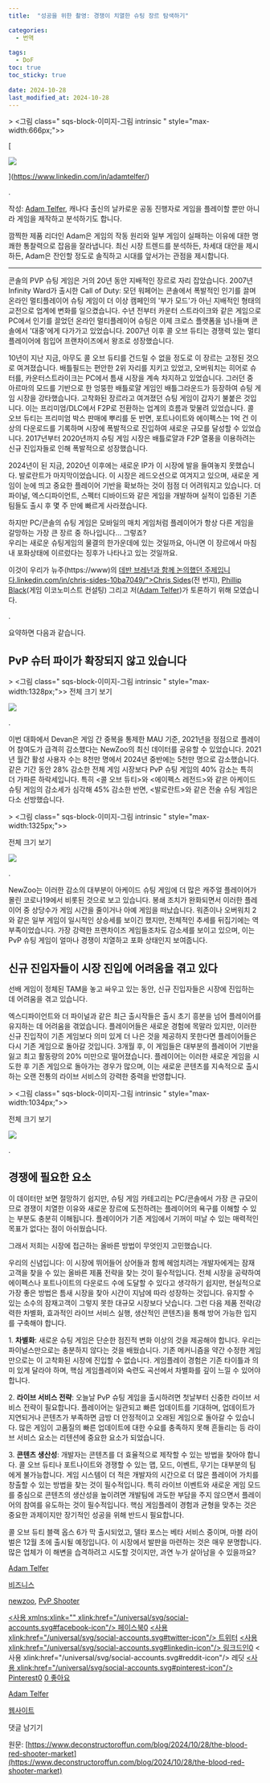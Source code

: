```yaml
---
title:  "성공을 위한 촬영: 경쟁이 치열한 슈팅 장르 탐색하기"

categories:
  - 번역
  
tags:
  - DoF
toc: true
toc_sticky: true
 
date: 2024-10-28
last_modified_at: 2024-10-28
---
```

\> <그림 class=" sqs-block-이미지-그림 intrinsic " style="max-width:666px;">>[](https://www.linkedin.com/in/adamtelfer/)

[

![](https://images.squarespace-cdn.com/content/v1/58af450eb3db2b0582612f1d/e5e25b71-6161-4a96-9852-c35eb17581dd/adam.jpeg)

](https://www.linkedin.com/in/adamtelfer/)

.

작성: [Adam Telfer](https://www.linkedin.com/in/adamtelfer/), 캐나다 출신의 날카로운 공동 진행자로 게임을 플레이할 뿐만 아니라 게임을 제작하고 분석하기도 합니다.  
  
깜찍한 제품 리더인 Adam은 게임의 작동 원리와 일부 게임이 실패하는 이유에 대한 명쾌한 통찰력으로 잡음을 잘라냅니다. 최신 시장 트렌드를 분석하든, 차세대 대안을 제시하든, Adam은 잔인할 정도로 솔직하고 시대를 앞서가는 관점을 제시합니다.

* * *

콘솔의 PVP 슈팅 게임은 거의 20년 동안 지배적인 장르로 자리 잡았습니다. 2007년 Infinity Ward가 출시한 Call of Duty: 모던 워페어는 콘솔에서 폭발적인 인기를 끌며 온라인 멀티플레이어 슈팅 게임이 더 이상 캠페인의 '부가 모드'가 아닌 지배적인 형태의 교전으로 업계에 변화를 일으켰습니다. 수년 전부터 카운터 스트라이크와 같은 게임으로 PC에서 인기를 끌었던 온라인 멀티플레이어 슈팅은 이제 크로스 플랫폼을 넘나들며 콘솔에서 '대중'에게 다가가고 있었습니다. 2007년 이후 콜 오브 듀티는 경쟁력 있는 멀티플레이어에 힘입어 프랜차이즈에서 왕조로 성장했습니다.  
  
10년이 지난 지금, 아무도 콜 오브 듀티를 건드릴 수 없을 정도로 이 장르는 고정된 것으로 여겨졌습니다. 배틀필드는 편안한 2위 자리를 지키고 있었고, 오버워치는 히어로 슈터를, 카운터스트라이크는 PC에서 틈새 시장을 계속 차지하고 있었습니다. 그러던 중 아르마의 모드를 기반으로 한 엉뚱한 배틀로얄 게임인 배틀그라운드가 등장하여 슈팅 게임 시장을 강타했습니다. 고착화된 장르라고 여겨졌던 슈팅 게임이 갑자기 불붙은 것입니다. 이는 프리미엄/DLC에서 F2P로 전환하는 업계의 흐름과 맞물려 있었습니다. 콜 오브 듀티는 프리미엄 박스 판매에 뿌리를 둔 반면, 포트나이트와 에이펙스는 1억 건 이상의 다운로드를 기록하며 시장에 폭발적으로 진입하여 새로운 규모를 달성할 수 있었습니다. 2017년부터 2020년까지 슈팅 게임 시장은 배틀로얄과 F2P 열풍을 이용하려는 신규 진입자들로 인해 폭발적으로 성장했습니다.  
  
2024년이 된 지금, 2020년 이후에는 새로운 IP가 이 시장에 발을 들여놓지 못했습니다. 발로란트가 마지막이었습니다. 이 시장은 레드오션으로 여겨지고 있으며, 새로운 게임이 눈에 띄고 중요한 플레이어 기반을 확보하는 것이 점점 더 어려워지고 있습니다. 더 파이널, 엑스디파이언트, 스펙터 디바이드와 같은 게임을 개발하며 실적이 입증된 기존 팀들도 출시 후 몇 주 만에 빠르게 사라졌습니다.  
  
하지만 PC/콘솔의 슈팅 게임은 모바일의 매치 게임처럼 플레이어가 항상 다른 게임을 갈망하는 가장 큰 장르 중 하나입니다... 그렇죠?  
우리는 새로운 슈팅게임의 물결의 한가운데에 있는 것일까요, 아니면 이 장르에서 마침내 포화상태에 이르렀다는 징후가 나타나고 있는 것일까요.  
  
이것이 우리가 뉴주(https://www)의 [데반 브레넌과 함께 논의했던 주제입니다.linkedin.com/in/chris-sides-10ba7049/">Chris Sides](https://www.linkedin.com/in/devan-brennan/)(전 번지), [Phillip Black](https://www.linkedin.com/in/phillip-black-economist/)(게임 이코노미스트 컨설팅) 그리고 저([Adam Telfer](https://www.linkedin.com/in/adamtelfer/))가 토론하기 위해 모였습니다.

.

요약하면 다음과 같습니다.

## **PvP 슈터 파이가 확장되지 않고 있습니다**

\> <그림 class=" sqs-block-이미지-그림 intrinsic " style="max-width:1328px;">> 전체 크기 보기

![](https://images.squarespace-cdn.com/content/v1/58af450eb3db2b0582612f1d/09705091-db01-458b-b632-779a9fe6a343/1.png)

.

이번 대화에서 Devan은 게임 간 중복을 통제한 MAU 기준, 2021년을 정점으로 플레이어 참여도가 급격히 감소했다는 NewZoo의 최신 데이터를 공유할 수 있었습니다. 2021년 월간 활성 사용자 수는 8천만 명에서 2024년 중반에는 5천만 명으로 감소했습니다. 같은 기간 동안 28% 감소한 전체 게임 시장보다 PvP 슈팅 게임의 40% 감소는 특히 더 가파른 하락세입니다. 특히 <콜 오브 듀티>와 <에이펙스 레전드>와 같은 아케이드 슈팅 게임의 감소세가 심각해 45% 감소한 반면, <발로란트>와 같은 전술 슈팅 게임은 다소 선방했습니다.

\> <그림 class=" sqs-block-이미지-그림 intrinsic " style="max-width:1325px;">>

전체 크기 보기

![](https://images.squarespace-cdn.com/content/v1/58af450eb3db2b0582612f1d/35e41353-697c-4e30-a453-297c7b6ec774/2.png)

.

NewZoo는 이러한 감소의 대부분이 아케이드 슈팅 게임에 더 많은 캐주얼 플레이어가 몰린 코로나19에서 비롯된 것으로 보고 있습니다. 봉쇄 조치가 완화되면서 이러한 플레이어 중 상당수가 게임 시간을 줄이거나 아예 게임을 떠났습니다. 워존이나 오버워치 2와 같은 일부 게임이 일시적인 상승세를 보이긴 했지만, 전체적인 추세를 뒤집기에는 역부족이었습니다. 가장 강력한 프랜차이즈 게임들조차도 감소세를 보이고 있으며, 이는 PvP 슈팅 게임이 얼마나 경쟁이 치열하고 포화 상태인지 보여줍니다.

## **신규 진입자들이 시장 진입에 어려움을 겪고 있다**

선배 게임이 정체된 TAM을 놓고 싸우고 있는 동안, 신규 진입자들은 시장에 진입하는 데 어려움을 겪고 있습니다.

  
  
엑스디파이언트와 더 파이널과 같은 최근 출시작들은 출시 초기 흥분을 넘어 플레이어를 유지하는 데 어려움을 겪었습니다. 플레이어들은 새로운 경험에 목말라 있지만, 이러한 신규 진입작이 기존 게임보다 의미 있게 더 나은 것을 제공하지 못한다면 플레이어들은 다시 기존 게임으로 돌아갈 것입니다. 3개월 후, 이 게임들은 대부분의 플레이어 기반을 잃고 최고 활동량의 20% 미만으로 떨어졌습니다. 플레이어는 이러한 새로운 게임을 시도한 후 기존 게임으로 돌아가는 경우가 많으며, 이는 새로운 콘텐츠를 지속적으로 출시하는 오랜 전통의 라이브 서비스의 강력한 중력을 반영합니다.

\> <그림 class=" sqs-block-이미지-그림 intrinsic " style="max-width:1034px;">>

전체 크기 보기

![](https://images.squarespace-cdn.com/content/v1/58af450eb3db2b0582612f1d/9399296f-dcc9-46c3-9f16-8b3c71d8d053/3.png)

.

## **경쟁에 필요한 요소**

이 데이터만 보면 절망하기 쉽지만, 슈팅 게임 카테고리는 PC/콘솔에서 가장 큰 규모이므로 경쟁이 치열한 이유와 새로운 장르에 도전하려는 플레이어의 욕구를 이해할 수 있는 부분도 충분히 이해됩니다. 플레이어가 기존 게임에서 기꺼이 떠날 수 있는 매력적인 목표가 없다는 점이 아쉬웠습니다.

그래서 저희는 시장에 접근하는 올바른 방법이 무엇인지 고민했습니다.  
  
우리의 신념입니다: 이 시장에 뛰어들어 상어들과 함께 헤엄치려는 개발자에게는 잠재 고객을 찾을 수 있는 올바른 제품 전략을 찾는 것이 필수적입니다. 전체 시장을 공략하여 에이펙스나 포트나이트의 다운로드 수에 도달할 수 있다고 생각하기 쉽지만, 현실적으로 가장 좋은 방법은 틈새 시장을 찾아 시간이 지남에 따라 성장하는 것입니다. 유지할 수 있는 소수의 잠재고객이 그렇지 못한 대규모 시장보다 낫습니다. 그런 다음 제품 전략(강력한 차별화, 효과적인 라이브 서비스 실행, 생산적인 콘텐츠)을 통해 방어 가능한 입지를 구축해야 합니다.

1\. **차별화**: 새로운 슈팅 게임은 단순한 점진적 변화 이상의 것을 제공해야 합니다. 우리는 파이널스만으로는 충분하지 않다는 것을 배웠습니다. 기존 메커니즘을 약간 수정한 게임만으로는 이 고착화된 시장에 진입할 수 없습니다. 게임플레이 경험은 기존 타이틀과 의미 있게 달라야 하며, 핵심 게임플레이와 숙련도 곡선에서 차별화를 깊이 느낄 수 있어야 합니다.

2\. **라이브 서비스 전략**: 오늘날 PvP 슈팅 게임을 출시하려면 첫날부터 신중한 라이브 서비스 전략이 필요합니다. 플레이어는 일관되고 빠른 업데이트를 기대하며, 업데이트가 지연되거나 콘텐츠가 부족하면 금방 더 안정적이고 오래된 게임으로 돌아갈 수 있습니다. 많은 게임이 고품질의 빠른 업데이트에 대한 수요를 충족하지 못해 흔들리는 등 라이브 서비스 요소는 리텐션에 중요한 요소가 되었습니다.

3\. **콘텐츠 생산성**: 개발자는 콘텐츠를 더 효율적으로 제작할 수 있는 방법을 찾아야 합니다. 콜 오브 듀티나 포트나이트와 경쟁할 수 있는 맵, 모드, 이벤트, 무기는 대부분의 팀에게 불가능합니다. 게임 시스템이 더 적은 개발자의 시간으로 더 많은 플레이어 가치를 창출할 수 있는 방법을 찾는 것이 필수적입니다. 특히 라이브 이벤트와 새로운 게임 모드를 중심으로 콘텐츠의 생산성을 높이려면 개발팀에 과도한 부담을 주지 않으면서 플레이어의 참여를 유도하는 것이 필수적입니다. 핵심 게임플레이 경험과 균형을 맞추는 것은 중요한 과제이지만 장기적인 성공을 위해 반드시 필요합니다.

콜 오브 듀티 블랙 옵스 6가 막 출시되었고, 델타 포스는 베타 서비스 중이며, 마블 라이벌은 12월 초에 출시될 예정입니다. 이 시장에서 발판을 마련하는 것은 매우 분명합니다. 많은 업체가 이 해변을 습격하려고 시도할 것이지만, 과연 누가 살아남을 수 있을까요?

[Adam Telfer](https://www.deconstructoroffun.com/blog?author=58af4568f7d1ff5896fab756)

[비즈니스](https://www.deconstructoroffun.com/blog/category/Business)

[newzoo](https://www.deconstructoroffun.com/blog/tag/newzoo), [PvP Shooter](https://www.deconstructoroffun.com/blog/tag/PvP+Shooter)

[<사용 xmlns:xlink="" xlink:href="/universal/svg/social-accounts.svg#facebook-icon"/> 페이스북0](https://www.facebook.com/sharer/sharer.php?u=https%3A%2F%2Fwww.deconstructoroffun.com%2Fblog%2F2024%2F10%2F28%2Fthe-blood-red-shooter-market) [<사용 xlink:href="/universal/svg/social-accounts.svg#twitter-icon"/> 트위터](https://twitter.com/intent/tweet?url=https%3A%2F%2Fwww.deconstructoroffun.com%2Fblog%2F2024%2F10%2F28%2Fthe-blood-red-shooter-market&text=With+PvP+슈터들이+대규모+플레이어+탈락과+새로운+타이틀을+탈출하기+위해+고군분투하고+있습니다%2C+we%E2%80%99re+looking+at+...) [<사용 xlink:href="/universal/svg/social-accounts.svg#linkedin-icon"/> 링크드인0](https://www.linkedin.com/shareArticle?mini=true&source=Deconstructor+of+Fun&summary=With+PvP+슈터들이+대규모+플레이어+드랍오프와+새로운+타이틀에+고민하며+침입+하기+위해+고군분투+하는+것을+우리%E2%80%99re+보고+있습니다+...&url=https%3A%2F%2Fwww.deconstructoroffun.com%2Fblog%2F2024%2F10%2F28%2Fthe-blood-red-shooter-market) [](https://www.reddit.com/submit?url=https%3A%2F%2Fwww.deconstructoroffun.com%2Fblog%2F2024%2F10%2F28%2Fthe-blood-red-shooter-market)<사용 xlink:href="/universal/svg/social-accounts.svg#reddit-icon"/> 레딧 [<사용 xlink:href="/universal/svg/social-accounts.svg#pinterest-icon"/> Pinterest0](https://www.pinterest.com/pin/create/link/?description=With+PvP+슈터+대규모+플레이어+탈락+및+새로운+타이틀+돌파를+고민하는+대규모+플레이어+탈락+및+새로운+타이틀+돌파를+고민하는+대규모+플레이어+탈락을+고민하는+대규모+플레이어+탈락을+고민하는+대규모+플레이어+탈락을+고민하는...&media=https://images.squarespace-cdn.com/content/v1/58af450eb3db2b0582612f1d/1730113848253-QRE02P85TTSLU5A9SH4S/Screenshot+2024-10-27+at+10.01.50.png&url=https%3A%2F%2Fwww.deconstructoroffun.com%2Fblog%2F2024%2F10%2F28%2Fthe-blood-red-shooter-market) [0 좋아요](#)

[](https://www.deconstructoroffun.com/blog?author=58af4568f7d1ff5896fab756)

[Adam Telfer](https://www.deconstructoroffun.com/blog?author=58af4568f7d1ff5896fab756)

[웹사이트](https://www.mobilefreetoplay.com)

댓글 남기기

원문: [https://www.deconstructoroffun.com/blog/2024/10/28/the-blood-red-shooter-market](https://www.deconstructoroffun.com/blog/2024/10/28/the-blood-red-shooter-market)